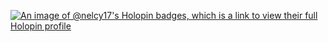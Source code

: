 [![An image of @nelcy17's Holopin badges, which is a link to view their full Holopin profile](https://holopin.me/nelcy17)](https://holopin.io/@nelcy17)
